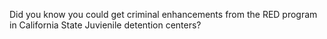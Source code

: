 Did you know you could get criminal enhancements from the RED program in California State Juvienile detention centers?
